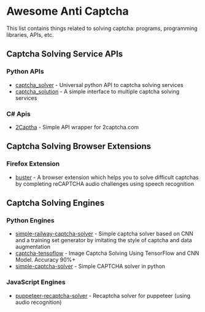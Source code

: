 # Awesome Anti Captcha

This list contains things related to solving captcha: programs, programming libraries, APIs, etc.

## Captcha Solving Service APIs

### Python APIs

* [captcha_solver](https://github.com/lorien/captcha_solver) - Universal python API to captcha solving services
* [captcha_solution](https://github.com/lorien/captcha_solution) - A simple interface to multiple captcha solving services

### C# Apis

* [2Captha](https://github.com/Zaczero/2Captcha) - Simple API wrapper for 2captcha.com

## Captcha Solving Browser Extensions

### Firefox Extension

* [buster](https://github.com/dessant/buster) - A browser extension which helps you to solve difficult captchas
  by completing reCAPTCHA audio challenges using speech recognition
  
## Captcha Solving Engines

### Python Engines

* [simple-railway-captcha-solver](https://github.com/JasonLiTW/simple-railway-captcha-solver) - Simple captcha solver
  based on CNN and a training set generator by imitating the style of captcha and data augmentation
* [captcha-tensoflow](https://github.com/JackonYang/captcha-tensorflow) - Image Captcha Solving Using TensorFlow and
  CNN Model. Accuracy 90%+
* [simple-captcha-solver](https://github.com/ptigas/simple-captcha-solver) - Simple CAPTCHA solver in python 

### JavaScript Engines

* [puppeteer-recaptcha-solver](https://github.com/danielgatis/puppeteer-recaptcha-solver) - Recaptcha solver for puppeteer
  (using audio recognition)
